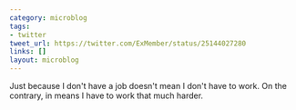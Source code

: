 ```yaml
---
category: microblog
tags:
- twitter
tweet_url: https://twitter.com/ExMember/status/25144027280
links: []
layout: microblog
---
```

Just because I don't have a job doesn't mean I don't have to work. On the contrary, in means I have to work that much harder.
